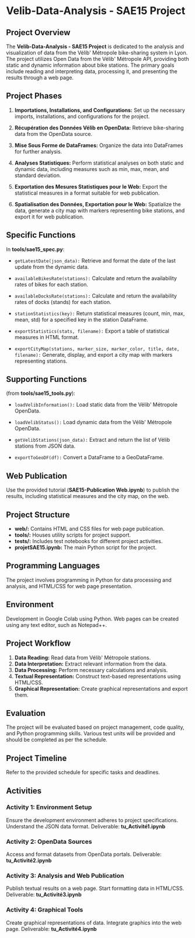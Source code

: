 # Velib-Data-Analysis - SAE15 Project

## Project Overview
The **Velib-Data-Analysis - SAE15 Project** is dedicated to the analysis and visualization of data from the Vélib' Métropole bike-sharing system in Lyon. The project utilizes Open Data from the Vélib' Métropole API, providing both static and dynamic information about bike stations. The primary goals include reading and interpreting data, processing it, and presenting the results through a web page.

## Project Phases
1. **Importations, Installations, and Configurations:**
   Set up the necessary imports, installations, and configurations for the project.

2. **Récupération des Données Vélib en OpenData:**
   Retrieve bike-sharing data from the OpenData source.

3. **Mise Sous Forme de DataFrames:**
   Organize the data into DataFrames for further analysis.

4. **Analyses Statistiques:**
   Perform statistical analyses on both static and dynamic data, including measures such as min, max, mean, and standard deviation.

5. **Exportation des Mesures Statistiques pour le Web:**
   Export the statistical measures in a format suitable for web publication.

6. **Spatialisation des Données, Exportation pour le Web:**
   Spatialize the data, generate a city map with markers representing bike stations, and export it for web publication.

## Specific Functions
In **tools/sae15_spec.py**:

- `getLatestDate(json_data):`
  Retrieve and format the date of the last update from the dynamic data.

- `availableBikesRate(stations):`
  Calculate and return the availability rates of bikes for each station.

- `availableDocksRate(stations):`
  Calculate and return the availability rates of docks (stands) for each station.

- `stationStatistics(key):`
  Return statistical measures (count, min, max, mean, std) for a specified key in the station DataFrame.

- `exportStatistics(stats, filename):`
  Export a table of statistical measures in HTML format.

- `exportCityMap(stations, marker_size, marker_color, title, date, filename):`
  Generate, display, and export a city map with markers representing stations.

## Supporting Functions
(from **tools/sae15_tools.py**):

- `loadVelibInformation():`
  Load static data from the Vélib' Métropole OpenData.

- `loadVelibStatus():`
  Load dynamic data from the Vélib' Métropole OpenData.

- `getVelibStations(json_data):`
  Extract and return the list of Vélib stations from JSON data.

- `exportToGeoDF(df):`
  Convert a DataFrame to a GeoDataFrame.

## Web Publication
Use the provided tutorial (**SAE15-Publication Web.ipynb**) to publish the results, including statistical measures and the city map, on the web.

## Project Structure
- **web/:** Contains HTML and CSS files for web page publication.
- **tools/:** Houses utility scripts for project support.
- **tests/:** Includes test notebooks for different project activities.
- **projetSAE15.ipynb:** The main Python script for the project.

## Programming Languages
The project involves programming in Python for data processing and analysis, and HTML/CSS for web page presentation.

## Environment
Development in Google Colab using Python. Web pages can be created using any text editor, such as Notepad++.

## Project Workflow
1. **Data Reading:** Read data from Vélib' Métropole stations.
2. **Data Interpretation:** Extract relevant information from the data.
3. **Data Processing:** Perform necessary calculations and analysis.
4. **Textual Representation:** Construct text-based representations using HTML/CSS.
5. **Graphical Representation:** Create graphical representations and export them.

## Evaluation
The project will be evaluated based on project management, code quality, and Python programming skills. Various test units will be provided and should be completed as per the schedule.

## Project Timeline
Refer to the provided schedule for specific tasks and deadlines.

## Activities
### Activity 1: Environment Setup
Ensure the development environment adheres to project specifications. Understand the JSON data format. Deliverable: **tu_Activité1.ipynb**

### Activity 2: OpenData Sources
Access and format datasets from OpenData portals. Deliverable: **tu_Activité2.ipynb**

### Activity 3: Analysis and Web Publication
Publish textual results on a web page. Start formatting data in HTML/CSS. Deliverable: **tu_Activité3.ipynb**

### Activity 4: Graphical Tools
Create graphical representations of data. Integrate graphics into the web page. Deliverable: **tu_Activité4.ipynb**
